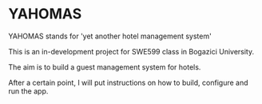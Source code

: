 # YAHOMAS

YAHOMAS stands for 'yet another hotel management system'

This is an in-development project for SWE599 class in Bogazici University.

The aim is to build a guest management system for hotels.

After a certain point, I will put instructions on how to build, configure and run the app.
